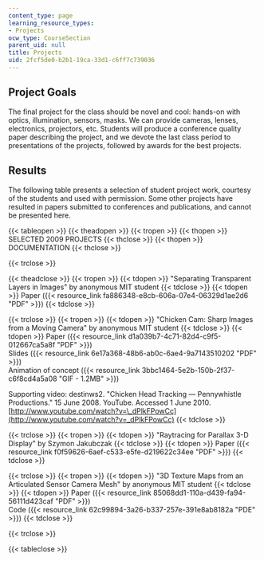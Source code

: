 ```yaml
---
content_type: page
learning_resource_types:
- Projects
ocw_type: CourseSection
parent_uid: null
title: Projects
uid: 2fcf5de0-b2b1-19ca-33d1-c6ff7c739036
---
```


Project Goals
-------------

The final project for the class should be novel and cool: hands-on with optics, illumination, sensors, masks. We can provide cameras, lenses, electronics, projectors, etc. Students will produce a conference quality paper describing the project, and we devote the last class period to presentations of the projects, followed by awards for the best projects.

Results
-------

The following table presents a selection of student project work, courtesy of the students and used with permission. Some other projects have resulted in papers submitted to conferences and publications, and cannot be presented here.

{{< tableopen >}}
{{< theadopen >}}
{{< tropen >}}
{{< thopen >}}
SELECTED 2009 PROJECTS
{{< thclose >}}
{{< thopen >}}
DOCUMENTATION
{{< thclose >}}

{{< trclose >}}

{{< theadclose >}}
{{< tropen >}}
{{< tdopen >}}
"Separating Transparent Layers in Images" by anonymous MIT student
{{< tdclose >}}
{{< tdopen >}}
Paper ({{< resource_link fa886348-e8cb-606a-07e4-06329d1ae2d6 "PDF" >}})
{{< tdclose >}}

{{< trclose >}}
{{< tropen >}}
{{< tdopen >}}
"Chicken Cam: Sharp Images from a Moving Camera" by anonymous MIT student
{{< tdclose >}}
{{< tdopen >}}
Paper ({{< resource_link d1a039b7-4c71-82d4-c9f5-012667ca5a8f "PDF" >}})  
Slides ({{< resource_link 6e17a368-48b6-ab0c-6ae4-9a7143510202 "PDF" >}})  
Animation of concept ({{< resource_link 3bbc1464-5e2b-150b-2f37-c6f8cd4a5a08 "GIF - 1.2MB" >}})  
  
Supporting video: destinws2. "Chicken Head Tracking — Pennywhistle Productions." 15 June 2008. YouTube. Accessed 1 June 2010. [http://www.youtube.com/watch?v=\_dPlkFPowCc](http://www.youtube.com/watch?v=_dPlkFPowCc)
{{< tdclose >}}

{{< trclose >}}
{{< tropen >}}
{{< tdopen >}}
"Raytracing for Parallax 3-D Display" by Szymon Jakubczak
{{< tdclose >}}
{{< tdopen >}}
Paper ({{< resource_link f0f59626-6aef-c533-e5fe-d219622c34ee "PDF" >}})
{{< tdclose >}}

{{< trclose >}}
{{< tropen >}}
{{< tdopen >}}
"3D Texture Maps from an Articulated Sensor Camera Mesh" by anonymous MIT student
{{< tdclose >}}
{{< tdopen >}}
Paper ({{< resource_link 85068dd1-110a-d439-fa94-56111d423caf "PDF" >}})  
Code ({{< resource_link 62c99894-3a26-b337-257e-391e8ab8182a "PDE" >}})
{{< tdclose >}}

{{< trclose >}}

{{< tableclose >}}